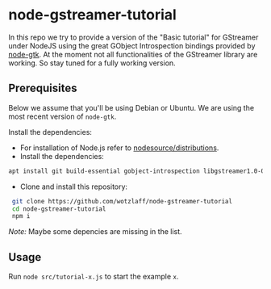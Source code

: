 # node-gstreamer-tutorial
In this repo we try to provide a version of the "Basic tutorial" for GStreamer under NodeJS using the great GObject Introspection bindings provided by [node-gtk](https://github.com/romgrk/node-gtk). At the moment not all functionalities of the GStreamer library are working. So stay tuned for a fully working version.

## Prerequisites
Below we assume that you'll be using Debian or Ubuntu. We are using the most recent version of `node-gtk`.

Install the dependencies:
* For installation of Node.js refer to [nodesource/distributions](https://github.com/nodesource/distributions/blob/master/README.md#debinstall).
* Install the dependencies:
```bash
apt install git build-essential gobject-introspection libgstreamer1.0-0 gstreamer1.0-plugins-base gstreamer1.0-plugins-good gir1.2-gstreamer-1.0 gir1.2-gtk-3.0 libcairo2-dev libgirepository1.0-dev
```
* Clone and install this repository:
```bash
 git clone https://github.com/wotzlaff/node-gstreamer-tutorial
 cd node-gstreamer-tutorial
 npm i
```

*Note:* Maybe some depencies are missing in the list.

## Usage
Run `node src/tutorial-x.js` to start the example `x`.
